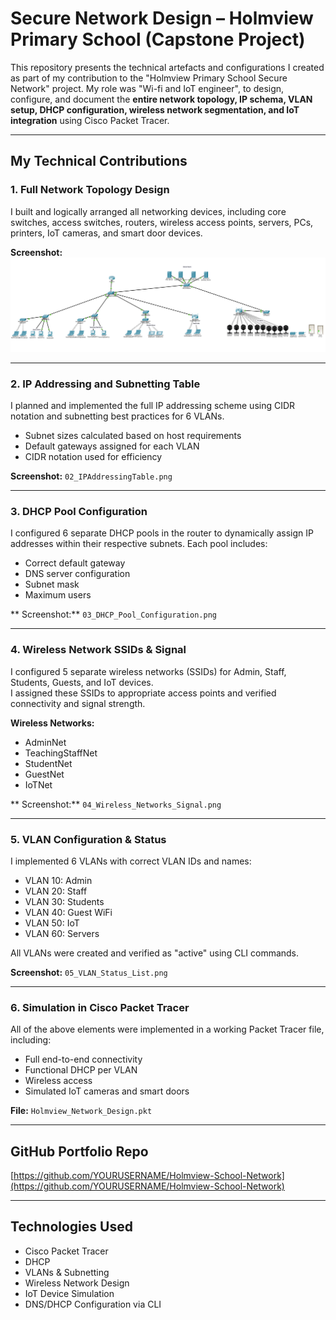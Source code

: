 # Secure Network Design – Holmview Primary School (Capstone Project)

This repository presents the technical artefacts and configurations I created as part of my contribution to the "Holmview Primary School Secure Network" project. My role was "Wi-fi and IoT engineer", to design, configure, and document the **entire network topology, IP schema, VLAN setup, DHCP configuration, wireless network segmentation, and IoT integration** using Cisco Packet Tracer.

---

## My Technical Contributions

### 1.  Full Network Topology Design  
I built and logically arranged all networking devices, including core switches, access switches, routers, wireless access points, servers, PCs, printers, IoT cameras, and smart door devices.

**Screenshot:** ![Network Topology](01_NetworkTopologyOverview.png)


---

### 2. IP Addressing and Subnetting Table  
I planned and implemented the full IP addressing scheme using CIDR notation and subnetting best practices for 6 VLANs.

- Subnet sizes calculated based on host requirements  
- Default gateways assigned for each VLAN  
- CIDR notation used for efficiency  

**Screenshot:** `02_IPAddressingTable.png`

---

### 3. DHCP Pool Configuration  
I configured 6 separate DHCP pools in the router to dynamically assign IP addresses within their respective subnets. Each pool includes:

- Correct default gateway  
- DNS server configuration  
- Subnet mask  
- Maximum users  

** Screenshot:** `03_DHCP_Pool_Configuration.png`

---

### 4. Wireless Network SSIDs & Signal  
I configured 5 separate wireless networks (SSIDs) for Admin, Staff, Students, Guests, and IoT devices.  
I assigned these SSIDs to appropriate access points and verified connectivity and signal strength.

**Wireless Networks:**
- AdminNet
- TeachingStaffNet
- StudentNet
- GuestNet
- IoTNet

** Screenshot:** `04_Wireless_Networks_Signal.png`

---

### 5. VLAN Configuration & Status  
I implemented 6 VLANs with correct VLAN IDs and names:
- VLAN 10: Admin  
- VLAN 20: Staff  
- VLAN 30: Students  
- VLAN 40: Guest WiFi  
- VLAN 50: IoT  
- VLAN 60: Servers

All VLANs were created and verified as "active" using CLI commands.

**Screenshot:** `05_VLAN_Status_List.png`

---

### 6. Simulation in Cisco Packet Tracer  
All of the above elements were implemented in a working Packet Tracer file, including:
- Full end-to-end connectivity  
- Functional DHCP per VLAN  
- Wireless access  
- Simulated IoT cameras and smart doors  

**File:** `Holmview_Network_Design.pkt`

---

##  GitHub Portfolio Repo

[https://github.com/YOURUSERNAME/Holmview-School-Network](https://github.com/YOURUSERNAME/Holmview-School-Network)

---

## Technologies Used
- Cisco Packet Tracer
- DHCP
- VLANs & Subnetting
- Wireless Network Design
- IoT Device Simulation
- DNS/DHCP Configuration via CLI

